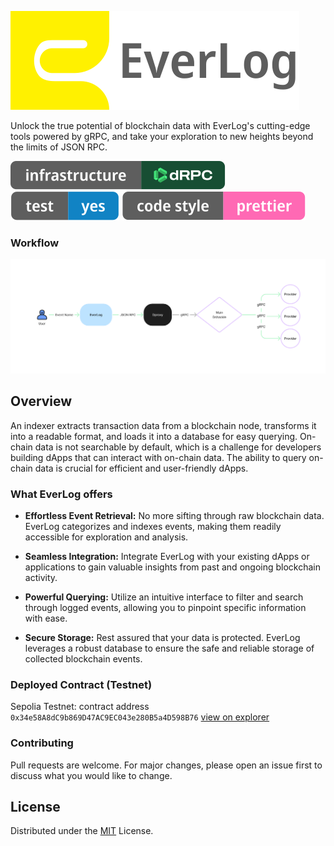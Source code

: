 ![Test Badge](assets/logo.svg "Test")

Unlock the true potential of blockchain data with EverLog's cutting-edge tools powered by gRPC, and take your exploration to new heights beyond the limits of JSON RPC.

<a href="//lukso.network">![dRPC Badge](assets/badge-drpc.svg "dRPC")</a>
<a href="/test">![Test Badge](assets/badge-test.svg "Test")</a>
![Prettier Badge](assets/badge-prettier.svg "Prettier")

### Workflow
![Workflow](assets/workflow.png "EverLog Workflow")

## Overview

An indexer extracts transaction data from a blockchain node, transforms it into a readable format, and loads it into a database for easy querying. On-chain data is not searchable by default, which is a challenge for developers building dApps that can interact with on-chain data. The ability to query on-chain data is crucial for efficient and user-friendly dApps.

### What EverLog offers

- **Effortless Event Retrieval:** No more sifting through raw blockchain data. EverLog categorizes and indexes events, making them readily accessible for exploration and analysis.

- **Seamless Integration:** Integrate EverLog with your existing dApps or applications to gain valuable insights from past and ongoing blockchain activity.

- **Powerful Querying:** Utilize an intuitive interface to filter and search through logged events, allowing you to pinpoint specific information with ease.

- **Secure Storage:** Rest assured that your data is protected. EverLog leverages a robust database to ensure the safe and reliable storage of collected blockchain events.

### Deployed Contract (Testnet)

Sepolia Testnet: contract address `0x34e58A8dC9b869D47AC9EC043e280B5a4D598B76` [view on explorer](https://sepolia.etherscan.io/address/0x34e58a8dc9b869d47ac9ec043e280b5a4d598b76)


### Contributing

Pull requests are welcome. For major changes, please open an issue first to discuss what you would like to change.

## License

Distributed under the [MIT](https://choosealicense.com/licenses/mit/) License.
